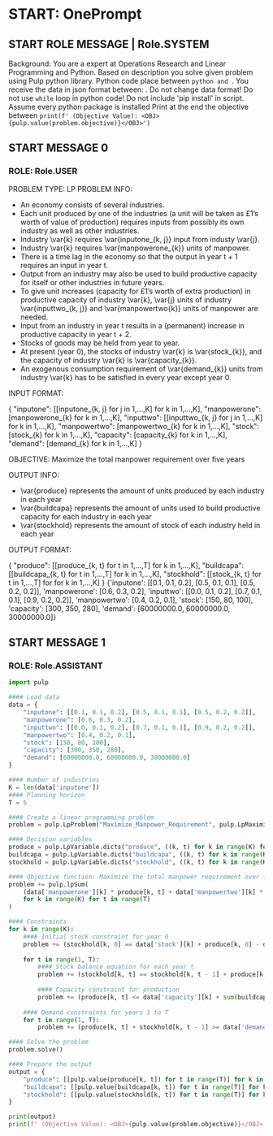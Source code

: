 # START: OnePrompt 
## START ROLE MESSAGE | Role.SYSTEM 
Background: You are a expert at Operations Research and Linear Programming and Python. Based on description you solve given problem using Pulp python library. Python code place between ```python and ```. You receive the data in json format between: <DATA></DATA>. Do not change data format! Do not use `while` loop in python code! Do not include 'pip install' in script. Assume every python package is installed Print at the end the objective between <OBJ></OBJ> `print(f' (Objective Value): <OBJ>{pulp.value(problem.objective)}</OBJ>')`  
## START MESSAGE 0 
### ROLE: Role.USER
<DESCRIPTION>
PROBLEM TYPE: LP
PROBLEM INFO:

- An economy consists of several industries. 
- Each unit produced by one of the industries (a unit will be taken as £1’s worth of value of production) requires inputs from possibly its own industry as well as other industries. 
- Industry \var{k} requires \var{inputone_{k, j}} input from industy \var{j}.
- Industry \var{k} requires \var{manpowerone_{k}} units of manpower.
- There is a time lag in the economy so that the output in year t + 1 requires an input in year t.
- Output from an industry may also be used to build productive capacity for itself or other industries in future years.
- To give unit increases (capacity for £1’s worth of extra production) in productive capacity of industry \var{k}, \var{j} units of industry \var{inputtwo_{k, j}} and \var{manpowertwo{k}} units of manpower are needed.
- Input from an industry in year t results in a (permanent) increase in productive capacity in year t + 2.
- Stocks of goods may be held from year to year. 
- At present (year 0), the stocks of industry \var{k} is \var{stock_{k}}, and the capacity of industry \var{k} is \var{capacity_{k}}.
- An exogenous consumption requirement of \var{demand_{k}} units from industry \var{k} has to be satisfied in every year except year 0.


INPUT FORMAT:

{
    "inputone": [[inputone_{k, j} for j in 1,...,K] for k in 1,...,K],
    "manpowerone": [manpowerone_{k} for k in 1,...,K],
    "inputtwo": [[inputtwo_{k, j} for j in 1,...,K] for k in 1,...,K],
    "manpowertwo": [manpowertwo_{k} for k in 1,...,K],
    "stock": [stock_{k} for k in 1,...,K],
    "capacity": [capacity_{k} for k in 1,...,K],
    "demand": [demand_{k} for k in 1,...,K]
}


OBJECTIVE: Maximize the total manpower requirement over five years

OUTPUT INFO:

- \var{produce} represents the amount of units produced by each industry in each year
- \var{buildcapa} represents the amount of units used to build productive capacity for each industry in each year
- \var{stockhold} represents the amount of stock of each industry held in each year

OUTPUT FORMAT:

{
    "produce": [[produce_{k, t} for t in 1,...,T] for k in 1,...,K],
    "buildcapa": [[buildcapa_{k, t} for t in 1,...,T] for k in 1,...,K],
    "stockhold": [[stock_{k, t} for t in 1,...,T] for for k in 1,...,K]
}
</DESCRIPTION>
<DATA>
{'inputone': [[0.1, 0.1, 0.2], [0.5, 0.1, 0.1], [0.5, 0.2, 0.2]], 'manpowerone': [0.6, 0.3, 0.2], 'inputtwo': [[0.0, 0.1, 0.2], [0.7, 0.1, 0.1], [0.9, 0.2, 0.2]], 'manpowertwo': [0.4, 0.2, 0.1], 'stock': [150, 80, 100], 'capacity': [300, 350, 280], 'demand': [60000000.0, 60000000.0, 30000000.0]}</DATA>


## START MESSAGE 1 
### ROLE: Role.ASSISTANT
```python
import pulp

#### Load data
data = {
    "inputone": [[0.1, 0.1, 0.2], [0.5, 0.1, 0.1], [0.5, 0.2, 0.2]],
    "manpowerone": [0.6, 0.3, 0.2],
    "inputtwo": [[0.0, 0.1, 0.2], [0.7, 0.1, 0.1], [0.9, 0.2, 0.2]],
    "manpowertwo": [0.4, 0.2, 0.1],
    "stock": [150, 80, 100],
    "capacity": [300, 350, 280],
    "demand": [60000000.0, 60000000.0, 30000000.0]
}

#### Number of industries
K = len(data['inputone'])
#### Planning horizon
T = 5

#### Create a linear programming problem
problem = pulp.LpProblem("Maximize_Manpower_Requirement", pulp.LpMaximize)

#### Decision variables
produce = pulp.LpVariable.dicts("produce", ((k, t) for k in range(K) for t in range(T)), lowBound=0)
buildcapa = pulp.LpVariable.dicts("buildcapa", ((k, t) for k in range(K) for t in range(T)), lowBound=0)
stockhold = pulp.LpVariable.dicts("stockhold", ((k, t) for k in range(K) for t in range(T)), lowBound=0)

#### Objective function: Maximize the total manpower requirement over five years
problem += pulp.lpSum(
    (data['manpowerone'][k] * produce[k, t] + data['manpowertwo'][k] * buildcapa[k, t])
    for k in range(K) for t in range(T)
)

#### Constraints
for k in range(K):
    #### Initial stock constraint for year 0
    problem += (stockhold[k, 0] == data['stock'][k] + produce[k, 0] - data['capacity'][k] - buildcapa[k, 0])
    
    for t in range(1, T):
        #### Stock balance equation for each year t
        problem += (stockhold[k, t] == stockhold[k, t - 1] + produce[k, t] - data['demand'][k] - buildcapa[k, t])
        
        #### Capacity constraint for production
        problem += (produce[k, t] <= data['capacity'][k] + sum(buildcapa[k, t_2] for t_2 in range(max(0, t - 2), t)))
    
    #### Demand constraints for years 1 to T
    for t in range(1, T):
        problem += (produce[k, t] + stockhold[k, t - 1] >= data['demand'][k])

#### Solve the problem
problem.solve()

#### Prepare the output
output = {
    "produce": [[pulp.value(produce[k, t]) for t in range(T)] for k in range(K)],
    "buildcapa": [[pulp.value(buildcapa[k, t]) for t in range(T)] for k in range(K)],
    "stockhold": [[pulp.value(stockhold[k, t]) for t in range(T)] for k in range(K)]
}

print(output)
print(f' (Objective Value): <OBJ>{pulp.value(problem.objective)}</OBJ>')
```


